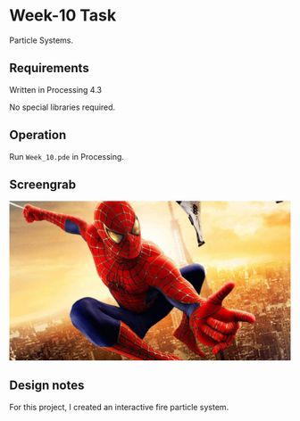 # Week-10 Task

Particle Systems.

## Requirements

Written in Processing 4.3

No special libraries required.

## Operation

Run `Week_10.pde` in Processing. 

## Screengrab


![image alt](https://github.com/Jollyboytheo/Computational-Practices-Sound-and-Image-Processing-/blob/4eb510ed3cfad988d5dbfcb1fcc5199e4718ab29/Week%205/Dithering/spider-man.jpg)



## Design notes

For this project, I created an interactive fire particle system. 
